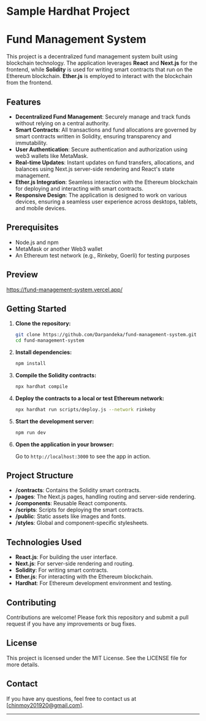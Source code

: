 # Sample Hardhat Project



# Fund Management System

This project is a decentralized fund management system built using blockchain technology. The application leverages **React** and **Next.js** for the frontend, while **Solidity** is used for writing smart contracts that run on the Ethereum blockchain. **Ether.js** is employed to interact with the blockchain from the frontend.

## Features

- **Decentralized Fund Management**: Securely manage and track funds without relying on a central authority.
- **Smart Contracts**: All transactions and fund allocations are governed by smart contracts written in Solidity, ensuring transparency and immutability.
- **User Authentication**: Secure authentication and authorization using web3 wallets like MetaMask.
- **Real-time Updates**: Instant updates on fund transfers, allocations, and balances using Next.js server-side rendering and React's state management.
- **Ether.js Integration**: Seamless interaction with the Ethereum blockchain for deploying and interacting with smart contracts.
- **Responsive Design**: The application is designed to work on various devices, ensuring a seamless user experience across desktops, tablets, and mobile devices.

## Prerequisites

- Node.js and npm
- MetaMask or another Web3 wallet
- An Ethereum test network (e.g., Rinkeby, Goerli) for testing purposes
  
## Preview
https://fund-management-system.vercel.app/

## Getting Started

1. **Clone the repository:**

   ```bash
   git clone https://github.com/Darpandeka/fund-management-system.git
   cd fund-management-system
   ```

2. **Install dependencies:**

   ```bash
   npm install
   ```

3. **Compile the Solidity contracts:**

   ```bash
   npx hardhat compile
   ```

4. **Deploy the contracts to a local or test Ethereum network:**

   ```bash
   npx hardhat run scripts/deploy.js --network rinkeby
   ```

5. **Start the development server:**

   ```bash
   npm run dev
   ```

6. **Open the application in your browser:**

   Go to `http://localhost:3000` to see the app in action.

## Project Structure

- **/contracts**: Contains the Solidity smart contracts.
- **/pages**: The Next.js pages, handling routing and server-side rendering.
- **/components**: Reusable React components.
- **/scripts**: Scripts for deploying the smart contracts.
- **/public**: Static assets like images and fonts.
- **/styles**: Global and component-specific stylesheets.

## Technologies Used

- **React.js**: For building the user interface.
- **Next.js**: For server-side rendering and routing.
- **Solidity**: For writing smart contracts.
- **Ether.js**: For interacting with the Ethereum blockchain.
- **Hardhat**: For Ethereum development environment and testing.

## Contributing

Contributions are welcome! Please fork this repository and submit a pull request if you have any improvements or bug fixes.

## License

This project is licensed under the MIT License. See the LICENSE file for more details.

## Contact

If you have any questions, feel free to contact us at [chinmoy201920@gmail.com].

---


